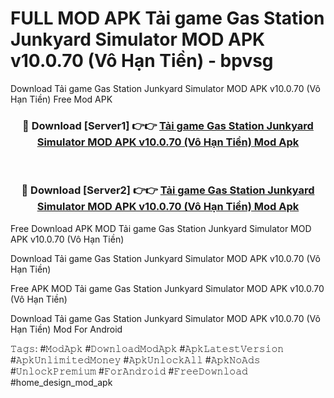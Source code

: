 # FULL MOD APK Tải game Gas Station Junkyard Simulator MOD APK v10.0.70 (Vô Hạn Tiền) - bpvsg
Download Tải game Gas Station Junkyard Simulator MOD APK v10.0.70 (Vô Hạn Tiền) Free Mod APK

<div align="center">
<h3>🔴 Download [Server1] 👉👉 <a href="https://apk-comot.site?title=Tải_game_Gas_Station_Junkyard_Simulator_MOD_APK_v10.0.70_(Vô_Hạn_Tiền)">Tải game Gas Station Junkyard Simulator MOD APK v10.0.70 (Vô Hạn Tiền) Mod Apk</a></h3><br>

<h3>🔴 Download [Server2] 👉👉 <a href="https://apk-comot.site?title=Tải_game_Gas_Station_Junkyard_Simulator_MOD_APK_v10.0.70_(Vô_Hạn_Tiền)">Tải game Gas Station Junkyard Simulator MOD APK v10.0.70 (Vô Hạn Tiền) Mod Apk</a></h3>
</div>


Free Download APK MOD Tải game Gas Station Junkyard Simulator MOD APK v10.0.70 (Vô Hạn Tiền)

Download Tải game Gas Station Junkyard Simulator MOD APK v10.0.70 (Vô Hạn Tiền) 

Free APK MOD Tải game Gas Station Junkyard Simulator MOD APK v10.0.70 (Vô Hạn Tiền) 

Download Tải game Gas Station Junkyard Simulator MOD APK v10.0.70 (Vô Hạn Tiền) Mod For Android

𝚃𝚊𝚐𝚜: #𝙼𝚘𝚍𝙰𝚙𝚔 #𝙳𝚘𝚠𝚗𝚕𝚘𝚊𝚍𝙼𝚘𝚍𝙰𝚙𝚔 #𝙰𝚙𝚔𝙻𝚊𝚝𝚎𝚜𝚝𝚅𝚎𝚛𝚜𝚒𝚘𝚗 #𝙰𝚙𝚔𝚄𝚗𝚕𝚒𝚖𝚒𝚝𝚎𝚍𝙼𝚘𝚗𝚎𝚢 #𝙰𝚙𝚔𝚄𝚗𝚕𝚘𝚌𝚔𝙰𝚕𝚕 #𝙰𝚙𝚔𝙽𝚘𝙰𝚍𝚜 #𝚄𝚗𝚕𝚘𝚌𝚔𝙿𝚛𝚎𝚖𝚒𝚞𝚖 #𝙵𝚘𝚛𝙰𝚗𝚍𝚛𝚘𝚒𝚍 #𝙵𝚛𝚎𝚎𝙳𝚘𝚠𝚗𝚕𝚘𝚊𝚍 #home_design_mod_apk